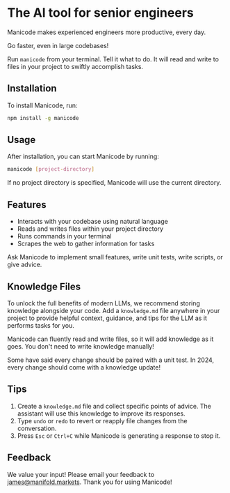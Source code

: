 # The AI tool for senior engineers

Manicode makes experienced engineers more productive, every day.

Go faster, even in large codebases!

Run `manicode` from your terminal. Tell it what to do. It will read and write to files in your project to swiftly accomplish tasks.

## Installation

To install Manicode, run:

```bash
npm install -g manicode
```

## Usage

After installation, you can start Manicode by running:

```bash
manicode [project-directory]
```

If no project directory is specified, Manicode will use the current directory.

## Features

- Interacts with your codebase using natural language
- Reads and writes files within your project directory
- Runs commands in your terminal
- Scrapes the web to gather information for tasks

Ask Manicode to implement small features, write unit tests, write scripts, or give advice.

## Knowledge Files

To unlock the full benefits of modern LLMs, we recommend storing knowledge alongside your code. Add a `knowledge.md` file anywhere in your project to provide helpful context, guidance, and tips for the LLM as it performs tasks for you.

Manicode can fluently read and write files, so it will add knowledge as it goes. You don't need to write knowledge manually!

Some have said every change should be paired with a unit test. In 2024, every change should come with a knowledge update!

## Tips

1. Create a `knowledge.md` file and collect specific points of advice. The assistant will use this knowledge to improve its responses.
2. Type `undo` or `redo` to revert or reapply file changes from the conversation. 
3. Press `Esc` or `Ctrl+C` while Manicode is generating a response to stop it.

## Feedback

We value your input! Please email your feedback to james@manifold.markets. Thank you for using Manicode!

